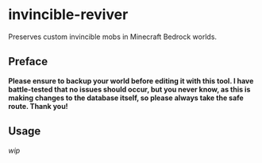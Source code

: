 # invincible-reviver

Preserves custom invincible mobs in Minecraft Bedrock worlds.

## Preface

**Please ensure to backup your world before editing it with this tool. I have battle-tested that no issues should occur, but you never know, as this is making changes to the database itself, so please always take the safe route. Thank you!**

## Usage

*wip*
